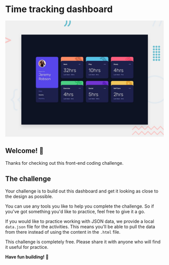 # Time tracking dashboard

![Design preview for the Time tracking dashboard](./design/desktop-preview.jpg)

## Welcome! 👋

Thanks for checking out this front-end coding challenge.
 

## The challenge

Your challenge is to build out this dashboard and get it looking as close to the design as possible.

You can use any tools you like to help you complete the challenge. So if you've got something you'd like to practice, feel free to give it a go.

If you would like to practice working with JSON data, we provide a local `data.json` file for the activities. This means you'll be able to pull the data from there instead of using the content in the `.html` file. 

This challenge is completely free. Please share it with anyone who will find it useful for practice.

**Have fun building!** 🚀
